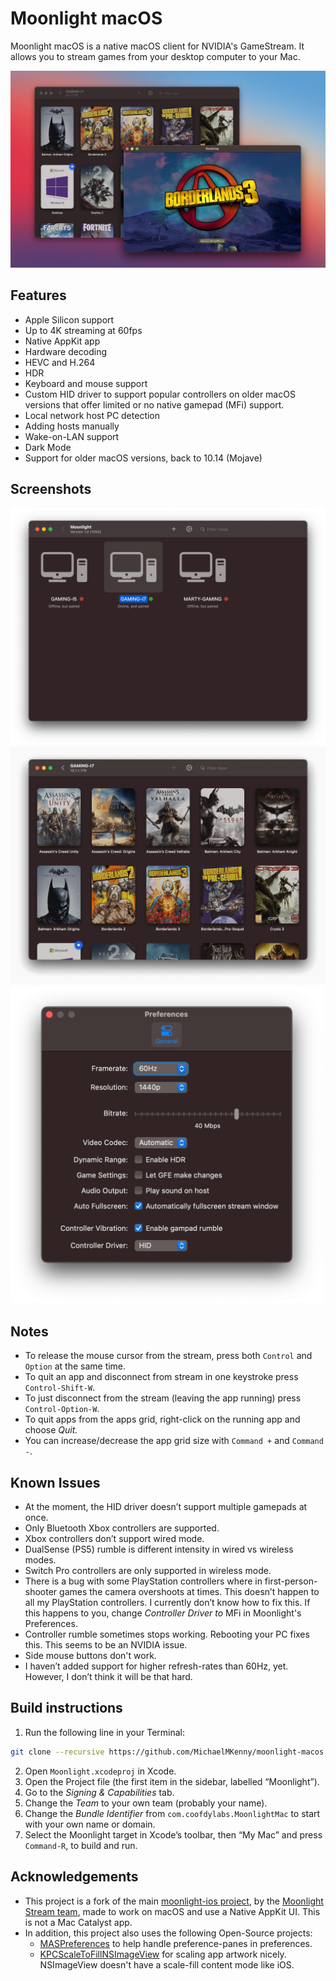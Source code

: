 # Moonlight macOS

Moonlight macOS is a native macOS client for NVIDIA's GameStream. It allows you to stream games from your desktop computer to your Mac.

![](readme-assets/images/app-list-and-game.jpg)

## Features

- Apple Silicon support
- Up to 4K streaming at 60fps
- Native AppKit app
- Hardware decoding
- HEVC and H.264
- HDR
- Keyboard and mouse support
- Custom HID driver to support popular controllers on older macOS versions that offer limited or no native gamepad (MFi) support.
- Local network host PC detection
- Adding hosts manually
- Wake-on-LAN support
- Dark Mode
- Support for older macOS versions, back to 10.14 (Mojave)

## Screenshots

<img src="readme-assets/images/host-list.png" width="600">

<img src="readme-assets/images/app-list.png" width="600">

<img src="readme-assets/images/preferences.png" width="500">

## Notes

- To release the mouse cursor from the stream, press both `Control` and `Option` at the same time.
- To quit an app and disconnect from stream in one keystroke press `Control-Shift-W`.
- To just disconnect from the stream (leaving the app running) press `Control-Option-W`.
- To quit apps from the apps grid, right-click on the running app and choose *Quit.*
- You can increase/decrease the app grid size with `Command +` and `Command -`.

## Known Issues

- At the moment, the HID driver doesn’t support multiple gamepads at once.
- Only Bluetooth Xbox controllers are supported.
- Xbox controllers don’t support wired mode.
- DualSense (PS5) rumble is different intensity in wired vs wireless modes.
- Switch Pro controllers are only supported in wireless mode.
- There is a bug with some PlayStation controllers where in first-person-shooter games the camera overshoots at times. This doesn’t happen to all my PlayStation controllers. I currently don’t know how to fix this. If this happens to you, change *Controller Driver to* MFi in Moonlight's Preferences.
- Controller rumble sometimes stops working. Rebooting your PC fixes this. This seems to be an NVIDIA issue.
- Side mouse buttons don't work.
- I haven’t added support for higher refresh-rates than 60Hz, yet. However, I don’t think it will be that hard.

## Build instructions

1. Run the following line in your Terminal:

```Bash
git clone --recursive https://github.com/MichaelMKenny/moonlight-macos.git
```

2. Open `Moonlight.xcodeproj`  in Xcode.
3. Open the Project file (the first item in the sidebar, labelled “Moonlight”).
4. Go to the *Signing & Capabilities* tab.
5. Change the *Team* to your own team (probably your name).
6. Change the *Bundle Identifier* from `com.coofdylabs.MoonlightMac`  to start with your own name or domain.
7. Select the Moonlight target in Xcode’s toolbar, then “My Mac” and press `Command-R`, to build and run.

## Acknowledgements

- This project is a fork of the main [moonlight-ios project](https://github.com/moonlight-stream/moonlight-ios), by the [Moonlight Stream team](https://github.com/moonlight-stream), made to work on macOS and use a Native AppKit UI. This is not a Mac Catalyst app.
- In addition, this project also uses the following Open-Source projects:
   - [MASPreferences](https://github.com/shpakovski/MASPreferences) to help handle preference-panes in preferences.
   - [KPCScaleToFillNSImageView](https://github.com/onekiloparsec/KPCScaleToFillNSImageView) for scaling app artwork nicely. NSImageView doesn't have a scale-fill content mode like iOS.

